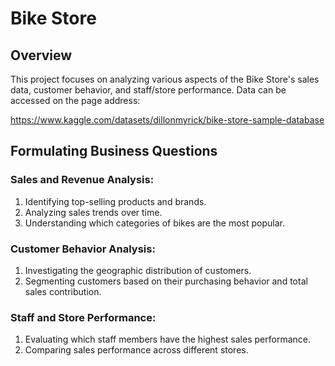 # Bike Store
## Overview
This project focuses on analyzing various aspects of the Bike Store's sales data, customer behavior, and staff/store performance.  Data can be accessed on the page address:

https://www.kaggle.com/datasets/dillonmyrick/bike-store-sample-database

## Formulating Business Questions
### Sales and Revenue Analysis:
1. Identifying top-selling products and brands.
2. Analyzing sales trends over time.
3. Understanding which categories of bikes are the most popular.

### Customer Behavior Analysis:
1. Investigating the geographic distribution of customers.
2. Segmenting customers based on their purchasing behavior and total sales contribution.

### Staff and Store Performance:
1. Evaluating which staff members have the highest sales performance.
2. Comparing sales performance across different stores.
